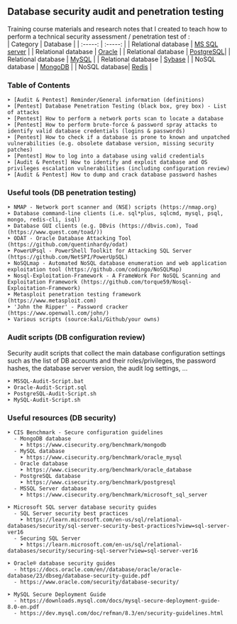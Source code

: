 ## Database security audit and penetration testing

Training course materials and research notes that I created to teach how to perform a technical security assessment / penetration test of :  
| Category | Database |
| :-----: | :-----: | 
| Relational database | [MS SQL server](https://github.com/Jean-Francois-C/Database-Security-Audit/blob/master/MSSQL%20database%20penetration%20testing) | 
| Relational database | [Oracle](https://github.com/Jean-Francois-C/Database-Security-Audit/blob/master/ORACLE%20database%20penetration%20testing) | 
| Relational database | [PostgreSQL](https://github.com/Jean-Francois-C/Database-Security-Audit/blob/master/PostgreSQL%20database%20penetration%20testing)|
| Relational database | [MySQL](https://github.com/Jean-Francois-C/Database-Security-Audit/blob/master/MySQL%20database%20penetration%20testing) |
| Relational database | [Sybase](https://github.com/Jean-Francois-C/Database-Security-Audit/blob/master/SYBASE%20database%20penetration%20testing) |
| NoSQL database | [MongoDB](https://github.com/Jean-Francois-C/Database-Security-Audit/blob/master/MongoDB%20penetration%20testing) |
| NoSQL database| [Redis](https://github.com/Jean-Francois-C/Database-Security-Audit/blob/master/Redis%20database%20penetration%20testing) |  

### Table of Contents
```
➤ [Audit & Pentest] Reminder/General information (definitions)
➤ [Pentest] Database Penetration Testing (black box, grey box) - List of attacks 
➤ [Pentest] How to perform a network ports scan to locate a database
➤ [Pentest] How to perform brute-force & password spray attacks to identify valid database credentials (logins & passwords)
➤ [Pentest] How to check if a database is prone to known and unpatched vulnerabilities (e.g. obsolete database version, missing security patches)
➤ [Pentest] How to log into a database using valid credentials  
➤ [Audit & Pentest] How to identify and exploit database and OS privileges escalation vulnerabilities (including configuration review)
➤ [Audit & Pentest] How to dump and crack database password hashes
```
### Useful tools (DB penetration testing)
```
➤ NMAP - Network port scanner and (NSE) scripts (https://nmap.org)
➤ Database command-line clients (i.e. sql*plus, sqlcmd, mysql, psql, mongo, redis-cli, isql)
➤ Database GUI clients (e.g. DBvis (https://dbvis.com), Toad (https://www.quest.com/toad/))
➤ ODAT - Oracle Database Attacking Tool (https://github.com/quentinhardy/odat) 
➤ PowerUPsql - PowerShell Toolkit for Attacking SQL Server (https://github.com/NetSPI/PowerUpSQL)
➤ NoSQLmap - Automated NoSQL database enumeration and web application exploitation tool (https://github.com/codingo/NoSQLMap)
➤ Nosql-Exploitation-Framework - A FrameWork For NoSQL Scanning and Exploitation Framework (https://github.com/torque59/Nosql-Exploitation-Framework)
➤ Metasploit penetration testing framework (https://www.metasploit.com) 
➤ 'John the Ripper' - Password cracker (https://www.openwall.com/john/)
➤ Various scripts (source:kali/Github/your owns)
```
### Audit scripts (DB configuration review)
Security audit scripts that collect the main database configuration settings such as the list of DB accounts and their roles/privileges, the password hashes, the database server version, the audit log settings, ...
```
➤ MSSQL-Audit-Script.bat
➤ Oracle-Audit-Script.sql
➤ PostgreSQL-Audit-Script.sh
➤ MySQL-Audit-Script.sh
```
### Useful resources (DB security)
```
➤ CIS Benchmark - Secure configuration guidelines 
  - MongoDB database 
    ➤ https://www.cisecurity.org/benchmark/mongodb
  - MySQL database 
    ➤ https://www.cisecurity.org/benchmark/oracle_mysql
  - Oracle database 
    ➤ https://www.cisecurity.org/benchmark/oracle_database
  - PostgreSQL database 
    ➤ https://www.cisecurity.org/benchmark/postgresql
  - MSSQL Server database
    ➤ https://www.cisecurity.org/benchmark/microsoft_sql_server

➤ Microsoft SQL server database security guides
  - SQL Server security best practices
    ➤ https://learn.microsoft.com/en-us/sql/relational-databases/security/sql-server-security-best-practices?view=sql-server-ver16
  - Securing SQL Server
    ➤ https://learn.microsoft.com/en-us/sql/relational-databases/security/securing-sql-server?view=sql-server-ver16

➤ Oracle® database security guides
  - https://docs.oracle.com/en//database/oracle/oracle-database/23/dbseg/database-security-guide.pdf
  - https://www.oracle.com/security/database-security/

➤ MySQL Secure Deployment Guide
  - https://downloads.mysql.com/docs/mysql-secure-deployment-guide-8.0-en.pdf
  - https://dev.mysql.com/doc/refman/8.3/en/security-guidelines.html
```
